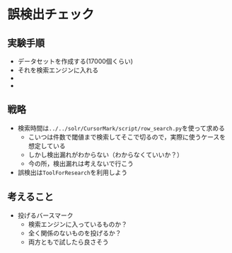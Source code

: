 # 誤検出チェック

## 実験手順

- データセットを作成する(17000個くらい)
- それを検索エンジンに入れる
-
-

## 戦略

- 検索時間は`../../solr/CursorMark/script/row_search.py`を使って求める
    - こいつは件数で閾値まで検索してそこで切るので，実際に使うケースを想定している
    - しかし検出漏れがわからない（わからなくていいか？）
    - 今の所，検出漏れは考えないで行こう
- 誤検出は`ToolForResearch`を利用しよう


## 考えること

- 投げるバースマーク
    - 検索エンジンに入っているものか？
    - 全く関係のないものを投げるか？
    - 両方ともで試したら良さそう
